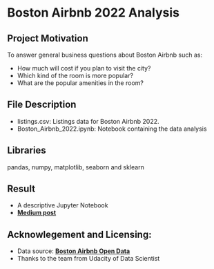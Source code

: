 # Boston Airbnb 2022 Analysis

## Project Motivation
To answer general business questions about Boston Airbnb such as:
- How much will cost if you plan to visit the city?
- Which kind of the room is more popular?
- What are the popular amenities in the room?

## File Description
- listings.csv: Listings data for Boston Airbnb 2022. 
- Boston_Airbnb_2022.ipynb: Notebook containing the data analysis

## Libraries 
pandas, numpy, matplotlib, seaborn and sklearn

## Result 
- A descriptive Jupyter Notebook
- [**Medium post**](https://medium.com/@xiangningbu/2022-boston-airbnb-data-analysis-5fc1c4727b4)

## Acknowlegement and Licensing: 
- Data source: [**Boston Airbnb Open Data**](https://insideairbnb.com/get-the-data/)
- Thanks to the team from Udacity of Data Scientist
